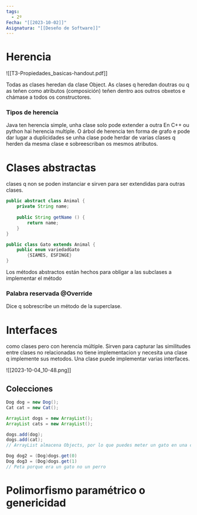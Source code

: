 ```yaml
---
tags:
  - 2º
Fecha: "[[2023-10-02]]"
Asignatura: "[[Deseño de Software]]"
---
```

# Herencia

![[T3-Propiedades_basicas-handout.pdf]]

Todas as clases heredan da clase Object. As clases q heredan doutras ou q as teñen como atributos (composición) teñen dentro aos outros obxetos e chámase a todos os constructores. 

### Tipos de herencia
Java ten herencia simple, unha clase solo pode extender a outra
En C++ ou python hai herencia multiple. O árbol de herencia ten forma de grafo e pode dar lugar a duplicidades se unha clase pode herdar de varias clases q herden da mesma clase e sobreescriban os mesmos atributos.

# Clases abstractas

clases q non se poden instanciar e sirven para ser extendidas para outras clases.

```java
public abstract class Animal {
	private String name;
	
	public String getName () {
		return name;
	}
}

public class Gato extends Animal {
	public enum variedadGato
		{SIAMES, ESFINGE}
}
```

Los métodos abstractos están hechos para obligar a las subclases a implementar el método
### Palabra reservada @Override

Dice q sobrescribe un método de la superclase. 

# Interfaces

como clases pero con herencia múltiple. Sirven para capturar las similitudes entre clases no relacionadas
no tiene implementacion y necesita una clase q implemente sus metodos. Una clase puede implementar varias interfaces.

![[2023-10-04_10-48.png]]


## Colecciones

```java
Dog dog = new Dog();
Cat cat = new Cat();

ArrayList dogs = new ArrayList();
ArrayList cats = new ArrayList();

dogs.add(dog);
dogs.add(cat);
// ArrayList almacena Objects, por lo que puedes meter un gato en una coleccion que pretendías que fuese de perros

Dog dog2 = (Dog)dogs.get(0)
Dog dog3 = (Dog)dogs.get(1)
// Peta porque era un gato no un perro


```


# Polimorfismo paramétrico o genericidad

